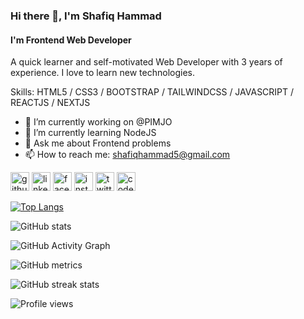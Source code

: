### Hi there 👋, I'm Shafiq Hammad
#### I'm Frontend Web Developer
A quick learner and self-motivated Web Developer with 3 years of experience. I love to learn new technologies.

Skills: HTML5 / CSS3 / BOOTSTRAP / TAILWINDCSS / JAVASCRIPT / REACTJS / NEXTJS

- 🔭 I’m currently working on @PIMJO 
- 🌱 I’m currently learning NodeJS 
- 💬 Ask me about Frontend problems 
- 📫 How to reach me: shafiqhammad5@gmail.com 


[<img src='https://cdn.jsdelivr.net/npm/simple-icons@3.0.1/icons/github.svg' alt='github' height='30'>](https://github.com/shafiqhammad5)  [<img src='https://cdn.jsdelivr.net/npm/simple-icons@3.0.1/icons/linkedin.svg' alt='linkedin' height='30'>](https://www.linkedin.com/in/shafiqhammad5/)  [<img src='https://cdn.jsdelivr.net/npm/simple-icons@3.0.1/icons/facebook.svg' alt='facebook' height='30'>](https://www.facebook.com/shafiqhammad5)  [<img src='https://cdn.jsdelivr.net/npm/simple-icons@3.0.1/icons/instagram.svg' alt='instagram' height='30'>](https://www.instagram.com/shafiqhammad5/)  [<img src='https://cdn.jsdelivr.net/npm/simple-icons@3.0.1/icons/twitter.svg' alt='twitter' height='30'>](https://twitter.com/ShafiqHammad10)  [<img src='https://cdn.jsdelivr.net/npm/simple-icons@3.0.1/icons/codepen.svg' alt='codepen' height='30'>](https://codepen.io/shafiqhammad5)  

[![Top Langs](https://github-readme-stats.vercel.app/api/top-langs/?username=shafiqhammad5)](https://github.com/anuraghazra/github-readme-stats)

![GitHub stats](https://github-readme-stats.vercel.app/api?username=shafiqhammad5&show_icons=true&count_private=true)  

![GitHub Activity Graph](https://activity-graph.herokuapp.com/graph?username=shafiqhammad5)  

![GitHub metrics](https://metrics.lecoq.io/shafiqhammad5)  

![GitHub streak stats](https://github-readme-streak-stats.herokuapp.com/?user=shafiqhammad5)  

![Profile views](https://gpvc.arturio.dev/shafiqhammad5)  
